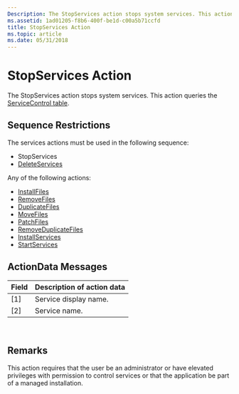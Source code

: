 ```yaml
---
Description: The StopServices action stops system services. This action queries the ServiceControl table.
ms.assetid: 1ad01205-f8b6-400f-be1d-c00a5b71ccfd
title: StopServices Action
ms.topic: article
ms.date: 05/31/2018
---
```


# StopServices Action

The StopServices action stops system services. This action queries the [ServiceControl table](servicecontrol-table.md).

## Sequence Restrictions

The services actions must be used in the following sequence:

-   StopServices
-   [DeleteServices](deleteservices-action.md)

Any of the following actions:

-   [InstallFiles](installfiles-action.md)
-   [RemoveFiles](removefiles-action.md)
-   [DuplicateFiles](duplicatefiles-action.md)
-   [MoveFiles](movefiles-action.md)
-   [PatchFiles](patchfiles-action.md)
-   [RemoveDuplicateFiles](removeduplicatefiles-action.md)
-   [InstallServices](installservices-action.md)
-   [StartServices](startservices-action.md)

## ActionData Messages



| Field | Description of action data |
|-------|----------------------------|
| \[1\] | Service display name.      |
| \[2\] | Service name.              |



 

## Remarks

This action requires that the user be an administrator or have elevated privileges with permission to control services or that the application be part of a managed installation.

 

 



